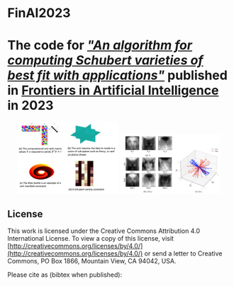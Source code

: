 # FinAI2023
The code for [**_"An algorithm for computing Schubert varieties of best fit with applications"_**](https://www.frontiersin.org/articles/10.3389/frai.2023.1274830/full) published in [Frontiers in Artificial Intelligence](https://www.frontiersin.org/journals/artificial-intelligence) in 2023
=======
<p align="center">
  <img src="https://github.com/kkarimov/FinAI2023/blob/main/abstract_nodes_slides.png" alt="" style="width: 45%; margin: 0px; display: inline;">
  <img src="https://github.com/kkarimov/FinAI2023/blob/main/fig10.jpg" alt="" style="width: 45%; margin: 0px; display: inline;">
</p>


## License
This work is licensed under the Creative Commons Attribution 4.0 International License. To view a copy of this license, visit [http://creativecommons.org/licenses/by/4.0/](http://creativecommons.org/licenses/by/4.0/) or send a letter to Creative Commons, PO Box 1866, Mountain View, CA 94042, USA.

Please cite as (bibtex when published):

<p>&nbsp;</p>

